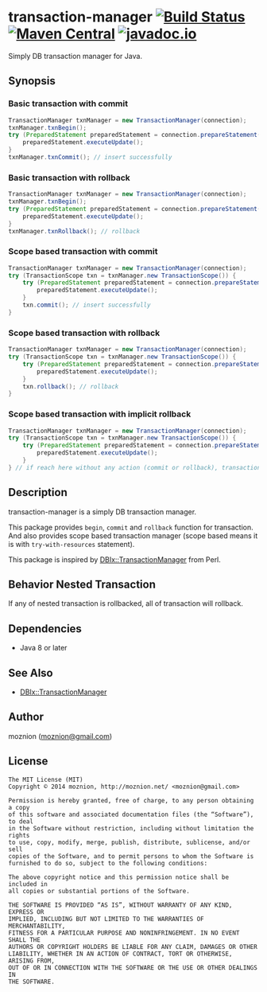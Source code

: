 transaction-manager [![Build Status][travis-image]][travis-url] [![Maven Central][maven-image]][maven-url] [![javadoc.io][javadocio-image]][javadocio-url]
=============

Simply DB transaction manager for Java.

Synopsis
---

### Basic transaction with commit

```java
TransactionManager txnManager = new TransactionManager(connection);
txnManager.txnBegin();
try (PreparedStatement preparedStatement = connection.prepareStatement("INSERT INTO foo (id, var) VALUES (1, 'baz')")) {
    preparedStatement.executeUpdate();
}
txnManager.txnCommit(); // insert successfully
```

### Basic transaction with rollback

```java
TransactionManager txnManager = new TransactionManager(connection);
txnManager.txnBegin();
try (PreparedStatement preparedStatement = connection.prepareStatement("INSERT INTO foo (id, var) VALUES (1, 'baz')")) {
    preparedStatement.executeUpdate();
}
txnManager.txnRollback(); // rollback
```

### Scope based transaction with commit

```java
TransactionManager txnManager = new TransactionManager(connection);
try (TransactionScope txn = txnManager.new TransactionScope()) {
    try (PreparedStatement preparedStatement = connection.prepareStatement("INSERT INTO foo (id, var) VALUES (1, 'baz')")) {
        preparedStatement.executeUpdate();
    }
    txn.commit(); // insert successfully
}
```

### Scope based transaction with rollback

```java
TransactionManager txnManager = new TransactionManager(connection);
try (TransactionScope txn = txnManager.new TransactionScope()) {
    try (PreparedStatement preparedStatement = connection.prepareStatement("INSERT INTO foo (id, var) VALUES (1, 'baz')")) {
        preparedStatement.executeUpdate();
    }
    txn.rollback(); // rollback
}
```

### Scope based transaction with implicit rollback

```java
TransactionManager txnManager = new TransactionManager(connection);
try (TransactionScope txn = txnManager.new TransactionScope()) {
    try (PreparedStatement preparedStatement = connection.prepareStatement("INSERT INTO foo (id, var) VALUES (1, 'baz')")) {
        preparedStatement.executeUpdate();
    }
} // if reach here without any action (commit or rollback), transaction will rollback automatically
```

Description
--

transaction-manager is a simply DB transaction manager.

This package provides `begin`, `commit` and `rollback` function for transaction.
And also provides scope based transaction manager (scope based means it is with `try-with-resources` statement).

This package is inspired by [DBIx::TransactionManager](https://metacpan.org/pod/DBIx::TransactionManager) from Perl.

Behavior Nested Transaction
--

If any of nested transaction is rollbacked, all of transaction will rollback.

Dependencies
--

- Java 8 or later

See Also
--

- [DBIx::TransactionManager](https://metacpan.org/pod/DBIx::TransactionManager)

Author
--

moznion (<moznion@gmail.com>)

License
--

```
The MIT License (MIT)
Copyright © 2014 moznion, http://moznion.net/ <moznion@gmail.com>

Permission is hereby granted, free of charge, to any person obtaining a copy
of this software and associated documentation files (the “Software”), to deal
in the Software without restriction, including without limitation the rights
to use, copy, modify, merge, publish, distribute, sublicense, and/or sell
copies of the Software, and to permit persons to whom the Software is
furnished to do so, subject to the following conditions:

The above copyright notice and this permission notice shall be included in
all copies or substantial portions of the Software.

THE SOFTWARE IS PROVIDED “AS IS”, WITHOUT WARRANTY OF ANY KIND, EXPRESS OR
IMPLIED, INCLUDING BUT NOT LIMITED TO THE WARRANTIES OF MERCHANTABILITY,
FITNESS FOR A PARTICULAR PURPOSE AND NONINFRINGEMENT. IN NO EVENT SHALL THE
AUTHORS OR COPYRIGHT HOLDERS BE LIABLE FOR ANY CLAIM, DAMAGES OR OTHER
LIABILITY, WHETHER IN AN ACTION OF CONTRACT, TORT OR OTHERWISE, ARISING FROM,
OUT OF OR IN CONNECTION WITH THE SOFTWARE OR THE USE OR OTHER DEALINGS IN
THE SOFTWARE.
```

[travis-url]: https://travis-ci.org/moznion/java-transaction-manager
[travis-image]: https://travis-ci.org/moznion/java-transaction-manager.svg?branch=master
[maven-url]: https://maven-badges.herokuapp.com/maven-central/net.moznion/transaction-manager
[maven-image]: https://maven-badges.herokuapp.com/maven-central/net.moznion/transaction-manager/badge.svg?style=flat
[javadocio-url]: https://javadocio-badges.herokuapp.com/net.moznion/transaction-manager
[javadocio-image]: https://javadocio-badges.herokuapp.com/net.moznion/transaction-manager/badge.svg

